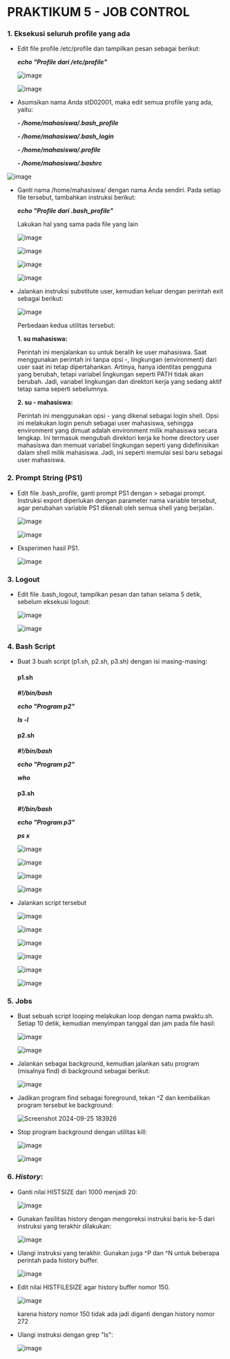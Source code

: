 # PRAKTIKUM 5 - JOB CONTROL

### 1. Eksekusi seluruh profile yang ada
   - Edit file profile /etc/profile dan tampilkan pesan sebagai berikut:

      *__echo "Profile dari /etc/profile"__*

     ![image](https://github.com/user-attachments/assets/b07e3df5-f37d-4b41-ae4d-9762c189f0e4)
     
     ![image](https://github.com/user-attachments/assets/3196fba4-55fb-48e0-9a42-9e50600e69f3)


   - Asumsikan nama Anda stD02001, maka edit semua profile yang ada, yaitu:

     *__- /home/mahasiswa/.bash_profile__*

      *__- /home/mahasiswa/.bash_login__*

      *__- /home/mahasiswa/.profile__*
     
     *__- /home/mahasiswa/.bashrc__*
     
![image](https://github.com/user-attachments/assets/a02ea42e-7af0-43cb-8159-7c79559c77b8)

   - Ganti nama /home/mahasiswa/ dengan nama Anda sendiri. Pada setiap file tersebut, tambahkan instruksi berikut:
    
     *__echo "Profile dari .bash_profile"__*

     Lakukan hal yang sama pada file yang lain

     ![image](https://github.com/user-attachments/assets/93eaba07-198a-4c20-9be1-362aabeaddf5)

     ![image](https://github.com/user-attachments/assets/9e43bd0c-6342-44aa-8001-5faa01ccbec7)

     ![image](https://github.com/user-attachments/assets/2391652c-6b63-4b38-9957-2d3bfccd97dc)

     ![image](https://github.com/user-attachments/assets/da530c29-b559-484f-a518-bdaca4c81945)

   - Jalankan instruksi substitute user, kemudian keluar dengan perintah exit sebagai berikut:

     ![image](https://github.com/user-attachments/assets/b1378822-3dc7-41ce-8f06-a82bd6a9452c)

     Perbedaan kedua utilitas tersebut:
     
     __1. su mahasiswa:__

        Perintah ini menjalankan su untuk beralih ke user mahasiswa. Saat menggunakan perintah ini tanpa opsi -, lingkungan (environment) dari user saat ini tetap dipertahankan.
        Artinya, hanya identitas pengguna yang berubah, tetapi variabel lingkungan seperti PATH tidak akan berubah.
        Jadi, variabel lingkungan dan direktori kerja yang sedang aktif tetap sama seperti sebelumnya.
        
     __2. su - mahasiswa:__

        Perintah ini menggunakan opsi - yang dikenal sebagai login shell. Opsi ini melakukan login penuh sebagai user mahasiswa,
        sehingga environment yang dimuat adalah environment milik mahasiswa secara lengkap.
        Ini termasuk mengubah direktori kerja ke home directory user mahasiswa dan memuat variabel lingkungan seperti yang didefinisikan dalam shell milik mahasiswa.
        Jadi, ini seperti memulai sesi baru sebagai user mahasiswa.

### 2. Prompt String (PS1)
   - Edit file .bash_profile, ganti prompt PS1 dengan > sebagai prompt. Instruksi export diperlukan dengan parameter nama variable tersebut,
     agar perubahan variable PS1 dikenali oleh semua shell yang berjalan.

     ![image](https://github.com/user-attachments/assets/d170fe02-cfc5-4d33-8b09-9b55b72395a0)

     ![image](https://github.com/user-attachments/assets/45443533-a315-4e18-bcf8-1a27c44373b4)

   - Eksperimen hasil PS1.
     
     ![image](https://github.com/user-attachments/assets/28f02fba-b062-4c5a-badb-c1620e77ce12)


### 3. Logout
   - Edit file .bash_logout, tampilkan pesan dan tahan selama 5 detik, sebelum eksekusi logout:

     ![image](https://github.com/user-attachments/assets/94f30bac-c732-425b-9e61-638dc9222d58)

     ![image](https://github.com/user-attachments/assets/9a1c36d5-5923-4a32-8290-3ed1f01aecaa)

### 4. Bash Script
   - Buat 3 buah script (p1.sh, p2.sh, p3.sh) dengan isi masing-masing:
     #### p1.sh
     
     *__#!/bin/bash__*
     
     *__echo "Program p2"__*
    
     *__ls -l__*
     
     #### p2.sh
     
     *__#!/bin/bash__*
     
     *__echo "Program p2"__*
     
     *__who__*

     #### p3.sh

     *__#!/bin/bash__*
     
     *__echo "Program p3"__*
     
     *__ps x__*

     ![image](https://github.com/user-attachments/assets/157a2989-b268-4404-b0db-b70b2b3df0e3)

     ![image](https://github.com/user-attachments/assets/a12bf226-d803-4af8-a80d-2dbcaa736feb)

     ![image](https://github.com/user-attachments/assets/43f12d9d-1455-47c0-8760-976ccb6ccfa0)

     ![image](https://github.com/user-attachments/assets/a8ac5083-67c6-4a3b-9c63-67ba5207724b)

   - Jalankan script tersebut
   
     ![image](https://github.com/user-attachments/assets/45ac9cf6-b1cf-4343-9a37-6b7648af6e24)

     ![image](https://github.com/user-attachments/assets/5b61fa29-0e22-4236-9d2a-ff97e22db31c)
     
     ![image](https://github.com/user-attachments/assets/add846f2-eb84-4804-b083-c3c5354034c2)

     ![image](https://github.com/user-attachments/assets/dc248c6d-8cf7-4721-8fd5-1b0e6971ae32)

     ![image](https://github.com/user-attachments/assets/4948c33b-2549-4cbf-9823-b0e9d88708e7)

     ![image](https://github.com/user-attachments/assets/4265a115-664d-4e40-9177-b520519f9adc)

### 5. Jobs
   - Buat sebuah script looping melakukan loop dengan nama pwaktu.sh.  
     Setiap 10 detik, kemudian menyimpan tanggal dan jam pada file hasil:

     ![image](https://github.com/user-attachments/assets/99668492-ef1d-4750-9b46-0ec0cad0dd9b)

     ![image](https://github.com/user-attachments/assets/5fa3c762-ed21-4836-8c3f-46c5a652be99)
  
   - Jalankan sebagai background, kemudian jalankan satu program (misalnya find) di background sebagai berikut:

     ![image](https://github.com/user-attachments/assets/d41891c8-c038-4d52-93da-54f75fbce0f2)

   - Jadikan program find sebagai foreground, tekan ^Z dan kembalikan program tersebut ke background:

     ![Screenshot 2024-09-25 183926](https://github.com/user-attachments/assets/76cbaba3-d307-4931-8009-027ac090dfcf)

   - Stop program background dengan utilitas kill:

     ![image](https://github.com/user-attachments/assets/d2aec2f8-efae-48ae-9663-c3dfe985f9b6)

     ![image](https://github.com/user-attachments/assets/093fee53-8aa9-4d5e-b792-c331dc84ecd1)


### 6. *History*:
   - Ganti nilai HISTSIZE dari 1000 menjadi 20:

     ![image](https://github.com/user-attachments/assets/a908b9f5-6863-4b43-bbcd-31b0759cbb59)

   - Gunakan fasilitas history dengan mengoreksi instruksi baris ke-5 dari instruksi yang terakhir dilakukan:

     ![image](https://github.com/user-attachments/assets/e8ef0796-1775-487b-a0ba-fd11dfce7ffd)  
     
   - Ulangi instruksi yang terakhir. Gunakan juga ^P dan ^N untuk beberapa perintah pada history buffer.

     ![image](https://github.com/user-attachments/assets/7fc3a846-c653-408b-a282-3467481ffa7d)

   - Edit nilai HISTFILESIZE agar history buffer nomor 150.

     ![image](https://github.com/user-attachments/assets/edebaf04-bc95-49a8-bdfe-040187e48bd7)

     karena history nomor 150 tidak ada jadi diganti dengan history nomor 272

   - Ulangi instruksi dengan grep "ls":

     ![image](https://github.com/user-attachments/assets/44ea1aab-cd9a-4a74-ab34-f9536e9d6cc2)

    
     

    
